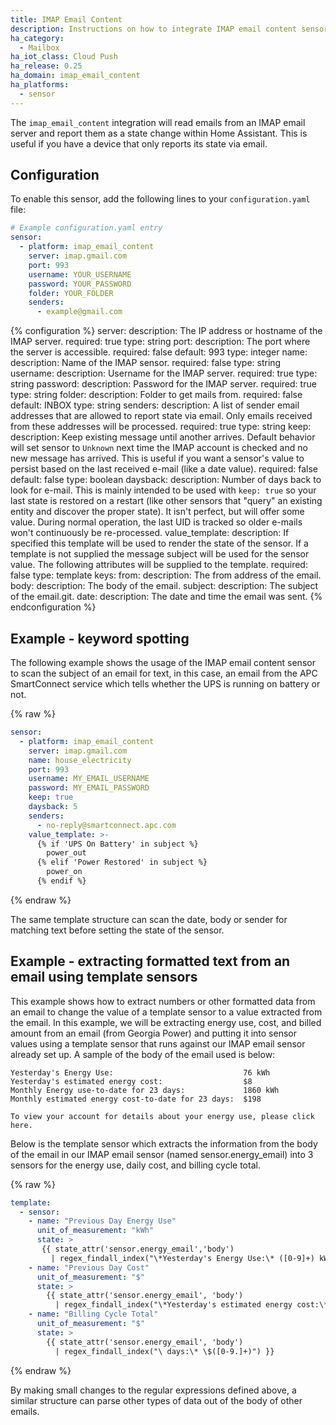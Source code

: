 ```yaml
---
title: IMAP Email Content
description: Instructions on how to integrate IMAP email content sensor into Home Assistant.
ha_category:
  - Mailbox
ha_iot_class: Cloud Push
ha_release: 0.25
ha_domain: imap_email_content
ha_platforms:
  - sensor
---
```


The `imap_email_content` integration will read emails from an IMAP email server and report them as a state change within Home Assistant. This is useful if you have a device that only reports its state via email.

## Configuration

To enable this sensor, add the following lines to your `configuration.yaml` file:

```yaml
# Example configuration.yaml entry
sensor:
  - platform: imap_email_content
    server: imap.gmail.com
    port: 993
    username: YOUR_USERNAME
    password: YOUR_PASSWORD
    folder: YOUR_FOLDER
    senders:
      - example@gmail.com
```

{% configuration %}
server:
  description: The IP address or hostname of the IMAP server.
  required: true
  type: string
port:
  description: The port where the server is accessible.
  required: false
  default: 993
  type: integer
name:
  description: Name of the IMAP sensor.
  required: false
  type: string
username:
  description: Username for the IMAP server.
  required: true
  type: string
password:
  description: Password for the IMAP server.
  required: true
  type: string
folder:
  description: Folder to get mails from.
  required: false
  default: INBOX
  type: string
senders:
  description: A list of sender email addresses that are allowed to report state via email. Only emails received from these addresses will be processed.
  required: true
  type: string
keep:
  description: Keep existing message until another arrives. Default behavior will set sensor to `Unknown` next time the IMAP account is checked and no new message has arrived. This is useful if you want a sensor's value to persist based on the last received e-mail (like a date value).
  required: false
  default: false
  type: boolean
daysback:
  description: Number of days back to look for e-mail. This is mainly intended to be used with `keep: true` so your last state is restored on a restart (like other sensors that "query" an existing entity and discover the proper state). It isn't perfect, but will offer some value. During normal operation, the last UID is tracked so older e-mails won't continuously be re-processed.
value_template:
  description: If specified this template will be used to render the state of the sensor. If a template is not supplied the message subject will be used for the sensor value. The following attributes will be supplied to the template.
  required: false
  type: template
  keys:
    from:
      description: The from address of the email.
    body:
      description: The body of the email.
    subject:
      description: The subject of the email.git.
    date:
      description: The date and time the email was sent.
{% endconfiguration %}

## Example - keyword spotting

The following example shows the usage of the IMAP email content sensor to scan the subject of an email for text, in this case, an email from the APC SmartConnect service which tells whether the UPS is running on battery or not.

{% raw %}

```yaml
sensor:
  - platform: imap_email_content
    server: imap.gmail.com
    name: house_electricity
    port: 993
    username: MY_EMAIL_USERNAME
    password: MY_EMAIL_PASSWORD
    keep: true
    daysback: 5
    senders:
      - no-reply@smartconnect.apc.com
    value_template: >-
      {% if 'UPS On Battery' in subject %}
        power_out
      {% elif 'Power Restored' in subject %}
        power_on
      {% endif %}
```

{% endraw %}

The same template structure can scan the date, body or sender for matching text before setting the state of the sensor.

## Example - extracting formatted text from an email using template sensors

This example shows how to extract numbers or other formatted data from an email to change the value of a template sensor to a value extracted from the email. In this example, we will be extracting energy use, cost, and billed amount from an email (from Georgia Power) and putting it into sensor values using a template sensor that runs against our IMAP email sensor already set up. A sample of the body of the email used is below:

```text
Yesterday's Energy Use:                             76 kWh
Yesterday's estimated energy cost:                  $8
Monthly Energy use-to-date for 23 days:             1860 kWh
Monthly estimated energy cost-to-date for 23 days:  $198

To view your account for details about your energy use, please click here.
```

Below is the template sensor which extracts the information from the body of the email in our IMAP email sensor (named sensor.energy_email) into 3 sensors for the energy use, daily cost, and billing cycle total.

{% raw %}

```yaml
template:
  - sensor:
    - name: "Previous Day Energy Use"
      unit_of_measurement: "kWh"
      state: >
       {{ state_attr('sensor.energy_email','body')
         | regex_findall_index("\*Yesterday's Energy Use:\* ([0-9]+) kWh") }}
    - name: "Previous Day Cost"
      unit_of_measurement: "$"
      state: >
        {{ state_attr('sensor.energy_email', 'body')
          | regex_findall_index("\*Yesterday's estimated energy cost:\* \$([0-9.]+)") }}
    - name: "Billing Cycle Total"
      unit_of_measurement: "$"
      state: >
        {{ state_attr('sensor.energy_email', 'body')
          | regex_findall_index("\ days:\* \$([0-9.]+)") }}
```

{% endraw %}

By making small changes to the regular expressions defined above, a similar structure can parse other types of data out of the body of other emails.

